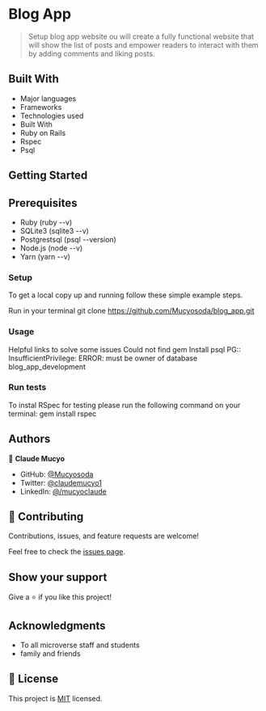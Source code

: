 # Blog App

> Setup blog app website ou will create a fully functional website that will show the list of posts and empower readers to interact with them by adding comments and liking posts.

## Built With

- Major languages
- Frameworks
- Technologies used
- Built With
- Ruby on Rails
- Rspec
- Psql

## Getting Started

## Prerequisites

- Ruby (ruby --v)
- SQLite3 (sqlite3 --v)
- Postgrestsql (psql --version)
- Node.js (node --v)
- Yarn (yarn --v)

### Setup

To get a local copy up and running follow these simple example steps.

Run in your terminal git clone https://github.com/Mucyosoda/blog_app.git

### Usage

Helpful links to solve some issues
Could not find gem
Install psql
PG:: InsufficientPrivilege: ERROR: must be owner of database blog_app_development

### Run tests

To instal RSpec for testing please run the following command on your terminal:
gem install rspec

## Authors

👤 **Claude Mucyo**

- GitHub: [@Mucyosoda](https://github.com/Mucyosoda)
- Twitter: [@claudemucyo1](https://twitter.com/claudemucyo1)
- LinkedIn: [@/mucyoclaude](linkedin.com/in/mucyoclaude)

## 🤝 Contributing

Contributions, issues, and feature requests are welcome!

Feel free to check the [issues page](https://github.com/Mucyosoda/blog_app/issues).

## Show your support

Give a ⭐️ if you like this project!

## Acknowledgments

- To all microverse staff and students
- family and friends

## 📝 License

This project is [MIT](./MIT.md) licensed.
